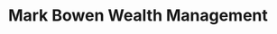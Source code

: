 ---
title: 'Mark Bowen Wealth Management'
desc: '
<p class="font--regular">At Mark Bowen Wealth Management we provide bespoke financial advice that is clear and easy to understand. Our client relationships are key to our business, and these are founded on building trust and respect - with an emphasis on creating a long term partnership.</p>

<p class="font--regular">Mark Bowen Wealth Management LLP is an Appointed Representative of and represents only St. James Place Wealth Management plc (which is authorised and regulated by the Financial Conduct Authority).</p>'
tags:
  - Location::Fleet, Hampshire
  - Category::Financial, Legal & Business
header:
  src: header.jpg
  alt: Mark Bowen Wealth Management Header
logo: 
  src: logo.jpg
  alt: Mark Bowen Wealth Management Logo
covidInfomation: '
<p class="font--regular">Open as normal, all meetings held remotely.</p>'
covidStatus:
  icon: success
  text: 'We are Open! Business As Usual.'
openingHours:
  monday: '0830 - 1800'
  tuesday: '0830 - 1800'
  wednesday: '0830 - 1800'
  thursday: '0830 - 1800'
  friday: '0830 - 1800'
  saturday: 'Closed'
  sunday: 'Closed'
contactDetails:
  email: 'mark.bowen@sjpp.co.uk'
  phone: '07535610556'
  website: 'https://partnership.sjp.co.uk/partner/markbowenwm'
socialLinks:
  facebook: 'https://www.facebook.com/MarkBowenWealthManagement'
  messenger: 'https://m.me/MarkBowenWealthManagement'
ctaLink: 'https://partnership.sjp.co.uk/partner/markbowenwm'
metaDesc: 'At Mark Bowen Wealth Management we provide bespoke financial advice that is clear and easy to understand. Our client relationships are key to our business, and these are founded on building trust and respect - with an emphasis on creating a long term partnership.'
---
